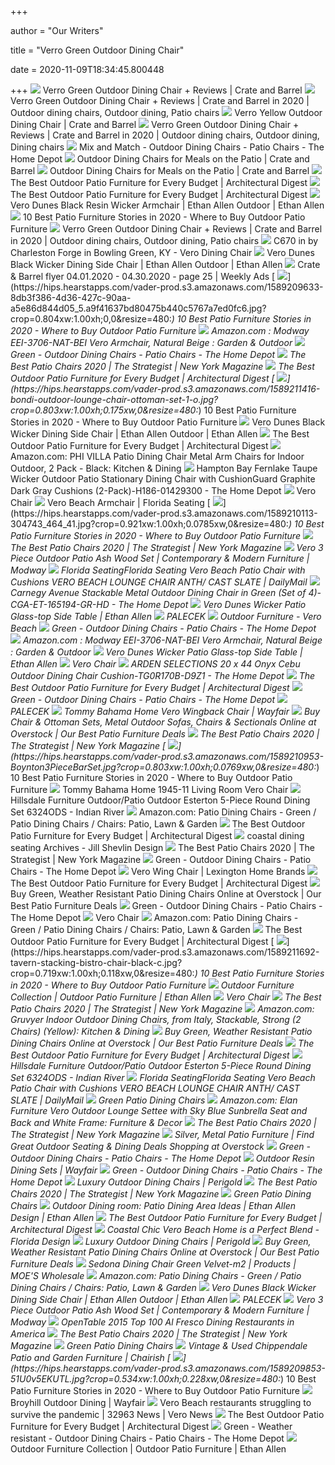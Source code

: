 +++
        
author = "Our Writers"
        
title = "Verro Green Outdoor Dining Chair"
        
date = 2020-11-09T18:34:45.800448
        
+++
[ ![](https://images.crateandbarrel.com/is/image/Crate/VerroDiningChairGreenSHS20_3D_1x1/$web_pdp_main_carousel_zoom_med$/200225142256/verro-dining-chair-green.jpg)](https://images.crateandbarrel.com/is/image/Crate/VerroDiningChairGreenSHS20_3D_1x1/$web_pdp_main_carousel_zoom_med$/200225142256/verro-dining-chair-green.jpg) Verro Green Outdoor Dining Chair + Reviews | Crate and Barrel
[ ![](https://i.pinimg.com/originals/9f/0b/24/9f0b242538e903dfaf1875ad43ec849a.png)](https://i.pinimg.com/originals/9f/0b/24/9f0b242538e903dfaf1875ad43ec849a.png) Verro Green Outdoor Dining Chair + Reviews | Crate and Barrel in 2020 | Outdoor  dining chairs, Outdoor dining, Patio chairs
[ ![](https://images.crateandbarrel.com/is/image/Crate/VerroDiningChairYellowSHS20_3D_1x1/$web_pdp_main_carousel_low$/200225142302/verro-dining-chair-yellow.jpg)](https://images.crateandbarrel.com/is/image/Crate/VerroDiningChairYellowSHS20_3D_1x1/$web_pdp_main_carousel_low$/200225142302/verro-dining-chair-yellow.jpg) Verro Yellow Outdoor Dining Chair | Crate and Barrel
[ ![](https://i.pinimg.com/originals/69/19/fb/6919fb96e5826d7b1c47d6b5964c3c02.png)](https://i.pinimg.com/originals/69/19/fb/6919fb96e5826d7b1c47d6b5964c3c02.png) Verro Green Outdoor Dining Chair + Reviews | Crate and Barrel in 2020 | Outdoor  dining chairs, Outdoor dining, Dining chairs
[ ![](https://images.homedepot-static.com/productImages/b04490c8-645a-416c-bacd-8b2288995208/svn/hampton-bay-outdoor-dining-chairs-fcs70391g2pkbgr-e4_400.jpg)](https://images.homedepot-static.com/productImages/b04490c8-645a-416c-bacd-8b2288995208/svn/hampton-bay-outdoor-dining-chairs-fcs70391g2pkbgr-e4_400.jpg) Mix and Match - Outdoor Dining Chairs - Patio Chairs - The Home Depot
[ ![](https://images.crateandbarrel.com/is/image/Crate/VerroDiningChairYellowSHS20_3D_1x1/$web_plp_card_mobile_hires$/200225142302/verro-dining-chair-yellow.jpg)](https://images.crateandbarrel.com/is/image/Crate/VerroDiningChairYellowSHS20_3D_1x1/$web_plp_card_mobile_hires$/200225142302/verro-dining-chair-yellow.jpg) Outdoor Dining Chairs for Meals on the Patio | Crate and Barrel
[ ![](https://images.crateandbarrel.com/is/image/Crate/LargoDiningArmChairCharcoalSHS16_1x1/$web_plp_card_mobile$/190411135151/largo-charcoal-grey-mesh-dining-chair.jpg)](https://images.crateandbarrel.com/is/image/Crate/LargoDiningArmChairCharcoalSHS16_1x1/$web_plp_card_mobile$/190411135151/largo-charcoal-grey-mesh-dining-chair.jpg) Outdoor Dining Chairs for Meals on the Patio | Crate and Barrel
[ ![](https://media.architecturaldigest.com/photos/5eab404f9a7efa7803eaee1a/master/w_400%2Cc_limit/all%2520weather%2520wicker%2520black.jpg)](https://media.architecturaldigest.com/photos/5eab404f9a7efa7803eaee1a/master/w_400%2Cc_limit/all%2520weather%2520wicker%2520black.jpg) The Best Outdoor Patio Furniture for Every Budget | Architectural Digest
[ ![](https://media.architecturaldigest.com/photos/5eb061174238afe663e32c5e/master/w_1512,h_944,c_limit/Screen%20Shot%202020-05-04%20at%202.36.30%20PM.png)](https://media.architecturaldigest.com/photos/5eb061174238afe663e32c5e/master/w_1512,h_944,c_limit/Screen%20Shot%202020-05-04%20at%202.36.30%20PM.png) The Best Outdoor Patio Furniture for Every Budget | Architectural Digest
[ ![](https://www.ethanallen.com/dw/image/v2/AAKH_PRD/on/demandware.static/-/Sites-main/default/dw7e0a53dd/images/alt/2018HG_VER0_DUNES_DR_086_flip.jpg?sw=650&sh=650&sm=fit)](https://www.ethanallen.com/dw/image/v2/AAKH_PRD/on/demandware.static/-/Sites-main/default/dw7e0a53dd/images/alt/2018HG_VER0_DUNES_DR_086_flip.jpg?sw=650&sh=650&sm=fit) Vero Dunes Black Resin Wicker Armchair | Ethan Allen Outdoor | Ethan Allen
[ ![](https://hips.hearstapps.com/hmg-prod.s3.amazonaws.com/images/best-patio-furniture-1590761081.jpg)](https://hips.hearstapps.com/hmg-prod.s3.amazonaws.com/images/best-patio-furniture-1590761081.jpg) 10 Best Patio Furniture Stories in 2020 - Where to Buy Outdoor Patio  Furniture
[ ![](https://i.pinimg.com/736x/d1/79/f3/d179f31729c48814d712620233c6569c.jpg)](https://i.pinimg.com/736x/d1/79/f3/d179f31729c48814d712620233c6569c.jpg) Verro Green Outdoor Dining Chair + Reviews | Crate and Barrel in 2020 | Outdoor  dining chairs, Outdoor dining, Patio chairs
[ ![](https://images.webfronts.com/cache/frsswnbshhxm.jpg?imgeng=/w_500/h_500/m_letterbox_ffffff_100)](https://images.webfronts.com/cache/frsswnbshhxm.jpg?imgeng=/w_500/h_500/m_letterbox_ffffff_100) C670 in by Charleston Forge in Bowling Green, KY - Vero Dining Chair
[ ![](https://www.ethanallen.com/dw/image/v2/AAKH_PRD/on/demandware.static/-/Sites-main/default/dwb38a503a/images/alt/JAN19_HG_BLUE_SCRN_665_flip.jpg?sw=1268&sh=1268&sm=fit)](https://www.ethanallen.com/dw/image/v2/AAKH_PRD/on/demandware.static/-/Sites-main/default/dwb38a503a/images/alt/JAN19_HG_BLUE_SCRN_665_flip.jpg?sw=1268&sh=1268&sm=fit) Vero Dunes Black Wicker Dining Side Chair | Ethan Allen Outdoor | Ethan  Allen
[ ![](https://weekly-ads.us/public/gimg/1/5/7/9/6/4/5/1579645-900-100000.jpg)](https://weekly-ads.us/public/gimg/1/5/7/9/6/4/5/1579645-900-100000.jpg) Crate & Barrel flyer 04.01.2020 - 04.30.2020 - page 25 | Weekly Ads
[ ![](https://hips.hearstapps.com/vader-prod.s3.amazonaws.com/1589209633-8db3f386-4d36-427c-90aa-a5e86d844d05_5.a9f41637bd80475b440c5767a7ed0fc6.jpg?crop=0.804xw:1.00xh;0,0&resize=480:*)](https://hips.hearstapps.com/vader-prod.s3.amazonaws.com/1589209633-8db3f386-4d36-427c-90aa-a5e86d844d05_5.a9f41637bd80475b440c5767a7ed0fc6.jpg?crop=0.804xw:1.00xh;0,0&resize=480:*) 10 Best Patio Furniture Stories in 2020 - Where to Buy Outdoor Patio  Furniture
[ ![](https://images-na.ssl-images-amazon.com/images/I/81yUZzORLUL._AC_SX522_.jpg)](https://images-na.ssl-images-amazon.com/images/I/81yUZzORLUL._AC_SX522_.jpg) Amazon.com : Modway EEI-3706-NAT-BEI Vero Armchair, Natural Beige : Garden  & Outdoor
[ ![](https://images.homedepot-static.com/productImages/d5fc38a7-d707-4b6a-a417-044b20fa1753/svn/noble-house-outdoor-dining-chairs-68875-64_1000.jpg)](https://images.homedepot-static.com/productImages/d5fc38a7-d707-4b6a-a417-044b20fa1753/svn/noble-house-outdoor-dining-chairs-68875-64_1000.jpg) Green - Outdoor Dining Chairs - Patio Chairs - The Home Depot
[ ![](https://pyxis.nymag.com/v1/imgs/b57/1c4/464d2f958c6bb3c34ad22681c318b64306.rdeep-vertical.w245.jpg)](https://pyxis.nymag.com/v1/imgs/b57/1c4/464d2f958c6bb3c34ad22681c318b64306.rdeep-vertical.w245.jpg) The Best Patio Chairs 2020 | The Strategist | New York Magazine
[ ![](https://media.architecturaldigest.com/photos/5eab48ac136d4d6c0f1649ed/master/w_1422,h_876,c_limit/Screen%20Shot%202020-04-30%20at%205.52.33%20PM.png)](https://media.architecturaldigest.com/photos/5eab48ac136d4d6c0f1649ed/master/w_1422,h_876,c_limit/Screen%20Shot%202020-04-30%20at%205.52.33%20PM.png) The Best Outdoor Patio Furniture for Every Budget | Architectural Digest
[ ![](https://hips.hearstapps.com/vader-prod.s3.amazonaws.com/1589211416-bondi-outdoor-lounge-chair-ottoman-set-1-o.jpg?crop=0.803xw:1.00xh;0.175xw,0&resize=480:*)](https://hips.hearstapps.com/vader-prod.s3.amazonaws.com/1589211416-bondi-outdoor-lounge-chair-ottoman-set-1-o.jpg?crop=0.803xw:1.00xh;0.175xw,0&resize=480:*) 10 Best Patio Furniture Stories in 2020 - Where to Buy Outdoor Patio  Furniture
[ ![](https://www.ethanallen.com/on/demandware.static/-/Sites-main/default/dw7b4da76a/images/large_gray/40-4510_770_F.jpg)](https://www.ethanallen.com/on/demandware.static/-/Sites-main/default/dw7b4da76a/images/large_gray/40-4510_770_F.jpg) Vero Dunes Black Wicker Dining Side Chair | Ethan Allen Outdoor | Ethan  Allen
[ ![](https://media.architecturaldigest.com/photos/5eab4a678335984050e8636d/master/w_400%2Cc_limit/Hawes%2B3%2BPiece%2BSeating%2BGroup%2Bwith%2BCushions.jpg)](https://media.architecturaldigest.com/photos/5eab4a678335984050e8636d/master/w_400%2Cc_limit/Hawes%2B3%2BPiece%2BSeating%2BGroup%2Bwith%2BCushions.jpg) The Best Outdoor Patio Furniture for Every Budget | Architectural Digest
[ ![](https://images-na.ssl-images-amazon.com/images/I/81myoTG3gcL._AC_UL600_SR600,600_.jpg)](https://images-na.ssl-images-amazon.com/images/I/81myoTG3gcL._AC_UL600_SR600,600_.jpg) Amazon.com: PHI VILLA Patio Dining Chair Metal Arm Chairs for Indoor   Outdoor, 2 Pack - Black: Kitchen & Dining
[ ![](https://images.homedepot-static.com/productImages/037768ba-17d4-4e31-a48c-cb2a156a2e55/svn/hampton-bay-outdoor-dining-chairs-h186-01429300-64_1000.jpg)](https://images.homedepot-static.com/productImages/037768ba-17d4-4e31-a48c-cb2a156a2e55/svn/hampton-bay-outdoor-dining-chairs-h186-01429300-64_1000.jpg) Hampton Bay Fernlake Taupe Wicker Outdoor Patio Stationary Dining Chair  with CushionGuard Graphite Dark Gray Cushions (2-Pack)-H186-01429300 - The  Home Depot
[ ![](https://assets.weimgs.com/weimgs/ab/images/wcm/products/202040/0029/vero-chair-m.jpg)](https://assets.weimgs.com/weimgs/ab/images/wcm/products/202040/0029/vero-chair-m.jpg) Vero Chair
[ ![](https://floridaseating.com/wp-content/uploads/2016/08/vero-beach-dining-armchair-anthracite-dip-dye-chickadee.jpg)](https://floridaseating.com/wp-content/uploads/2016/08/vero-beach-dining-armchair-anthracite-dip-dye-chickadee.jpg) Vero Beach Armchair | Florida Seating
[ ![](https://hips.hearstapps.com/vader-prod.s3.amazonaws.com/1589210113-304743_464_41.jpg?crop=0.921xw:1.00xh;0.0785xw,0&resize=480:*)](https://hips.hearstapps.com/vader-prod.s3.amazonaws.com/1589210113-304743_464_41.jpg?crop=0.921xw:1.00xh;0.0785xw,0&resize=480:*) 10 Best Patio Furniture Stories in 2020 - Where to Buy Outdoor Patio  Furniture
[ ![](https://pyxis.nymag.com/v1/imgs/324/dc5/e9f30622566336be974c7fd5622c4c9702.rdeep-vertical.w245.jpg)](https://pyxis.nymag.com/v1/imgs/324/dc5/e9f30622566336be974c7fd5622c4c9702.rdeep-vertical.w245.jpg) The Best Patio Chairs 2020 | The Strategist | New York Magazine
[ ![](https://www.modway.com/globalassets/sites/outdoor/conversation-sets/eei-3835-nat-bei-set_7_.jpg)](https://www.modway.com/globalassets/sites/outdoor/conversation-sets/eei-3835-nat-bei-set_7_.jpg) Vero 3 Piece Outdoor Patio Ash Wood Set | Contemporary & Modern Furniture |  Modway
[ ![](https://shop-assets.dailymail.co.uk/prd/166cdc90b1dd413a96ef6b9b5a1d32b5/0011010010011011000011010000010010100010010100011101000010101010/m/florida-seating-vero-beach-patio-chair-with-cushions-vero-beach-lounge-chair-anth-cast-slate)](https://shop-assets.dailymail.co.uk/prd/166cdc90b1dd413a96ef6b9b5a1d32b5/0011010010011011000011010000010010100010010100011101000010101010/m/florida-seating-vero-beach-patio-chair-with-cushions-vero-beach-lounge-chair-anth-cast-slate) Florida SeatingFlorida Seating Vero Beach Patio Chair with Cushions VERO  BEACH LOUNGE CHAIR ANTH/ CAST SLATE | DailyMail
[ ![](https://images.homedepot-static.com/productImages/1db34c56-dba2-4d4a-b621-a126e3e75963/svn/carnegy-avenue-outdoor-dining-chairs-cga-ch-138562-gr-hd-64_1000.jpg)](https://images.homedepot-static.com/productImages/1db34c56-dba2-4d4a-b621-a126e3e75963/svn/carnegy-avenue-outdoor-dining-chairs-cga-ch-138562-gr-hd-64_1000.jpg) Carnegy Avenue Stackable Metal Outdoor Dining Chair in Green (Set of  4)-CGA-ET-165194-GR-HD - The Home Depot
[ ![](https://www.ethanallen.com/dw/image/v2/AAKH_PRD/on/demandware.static/-/Sites-main/default/dw7f74e906/images/alt/2018HG_VERO_DUNES_SEATING_025_flip.jpg?sw=1268&sh=1268&sm=fit)](https://www.ethanallen.com/dw/image/v2/AAKH_PRD/on/demandware.static/-/Sites-main/default/dw7f74e906/images/alt/2018HG_VERO_DUNES_SEATING_025_flip.jpg?sw=1268&sh=1268&sm=fit) Vero Dunes Wicker Patio Glass-top Side Table | Ethan Allen
[ ![](http://www.palecek.com/pictures/website/1245/7036-10a.jpg)](http://www.palecek.com/pictures/website/1245/7036-10a.jpg) PALECEK
[ ![](https://www.sunshinefurniturecasual.com/gallery/199681.jpg)](https://www.sunshinefurniturecasual.com/gallery/199681.jpg) Outdoor Furniture - Vero Beach
[ ![](https://images.homedepot-static.com/productImages/8842b915-45ee-4641-bb7a-7a07f7cbe185/svn/noble-house-outdoor-dining-chairs-68874-64_1000.jpg)](https://images.homedepot-static.com/productImages/8842b915-45ee-4641-bb7a-7a07f7cbe185/svn/noble-house-outdoor-dining-chairs-68874-64_1000.jpg) Green - Outdoor Dining Chairs - Patio Chairs - The Home Depot
[ ![](https://images-na.ssl-images-amazon.com/images/I/61UyigWE4iL._AC_SY355_.jpg)](https://images-na.ssl-images-amazon.com/images/I/61UyigWE4iL._AC_SY355_.jpg) Amazon.com : Modway EEI-3706-NAT-BEI Vero Armchair, Natural Beige : Garden  & Outdoor
[ ![](https://www.ethanallen.com/dw/image/v2/AAKH_PRD/on/demandware.static/-/Sites-main/default/dw41065728/images/alt/2018HG_VERO_DUNES_SEATING_090_flip.jpg?sw=1268&sh=1268&sm=fit)](https://www.ethanallen.com/dw/image/v2/AAKH_PRD/on/demandware.static/-/Sites-main/default/dw41065728/images/alt/2018HG_VERO_DUNES_SEATING_090_flip.jpg?sw=1268&sh=1268&sm=fit) Vero Dunes Wicker Patio Glass-top Side Table | Ethan Allen
[ ![](https://assets.weimgs.com/weimgs/ab/images/wcm/products/202040/0083/vero-chair-c.jpg)](https://assets.weimgs.com/weimgs/ab/images/wcm/products/202040/0083/vero-chair-c.jpg) Vero Chair
[ ![](https://images.homedepot-static.com/productImages/014940b7-06ca-4b80-a1d0-228d375713c9/svn/arden-selections-outdoor-dining-chair-cushions-tg0r170b-d9z1-64_600.jpg)](https://images.homedepot-static.com/productImages/014940b7-06ca-4b80-a1d0-228d375713c9/svn/arden-selections-outdoor-dining-chair-cushions-tg0r170b-d9z1-64_600.jpg) ARDEN SELECTIONS 20 x 44 Onyx Cebu Outdoor Dining Chair  Cushion-TG0R170B-D9Z1 - The Home Depot
[ ![](https://media.architecturaldigest.com/photos/5eab3db88335984050e86348/master/w_400%2Cc_limit/terrazo%2520table.jpeg)](https://media.architecturaldigest.com/photos/5eab3db88335984050e86348/master/w_400%2Cc_limit/terrazo%2520table.jpeg) The Best Outdoor Patio Furniture for Every Budget | Architectural Digest
[ ![](https://images.homedepot-static.com/productImages/996551e1-46fb-4a42-ab30-55f5173effef/svn/modway-outdoor-dining-chairs-eei-1913-exp-per-64_1000.jpg)](https://images.homedepot-static.com/productImages/996551e1-46fb-4a42-ab30-55f5173effef/svn/modway-outdoor-dining-chairs-eei-1913-exp-per-64_1000.jpg) Green - Outdoor Dining Chairs - Patio Chairs - The Home Depot
[ ![](http://www.palecek.com/pictures/website/1245/7680-79a.jpg)](http://www.palecek.com/pictures/website/1245/7680-79a.jpg) PALECEK
[ ![](https://secure.img1-fg.wfcdn.com/im/85546048/compr-r85/1184/118451657/vero-wingback-chair.jpg)](https://secure.img1-fg.wfcdn.com/im/85546048/compr-r85/1184/118451657/vero-wingback-chair.jpg) Tommy Bahama Home Vero Wingback Chair | Wayfair
[ ![](https://ak1.ostkcdn.com/images/products/27189280/Elan-Furniture-Vero-Outdoor-2-Piece-Lounge-Set-Coal-Sunbrella-Cushions-ae584b1a-52a9-4f6f-9a1c-14124e37ed77_1000.jpg?imwidth=200&impolicy=medium)](https://ak1.ostkcdn.com/images/products/27189280/Elan-Furniture-Vero-Outdoor-2-Piece-Lounge-Set-Coal-Sunbrella-Cushions-ae584b1a-52a9-4f6f-9a1c-14124e37ed77_1000.jpg?imwidth=200&impolicy=medium) Buy Chair & Ottoman Sets, Metal Outdoor Sofas, Chairs & Sectionals Online  at Overstock | Our Best Patio Furniture Deals
[ ![](https://pyxis.nymag.com/v1/imgs/1cd/0d8/059a251721633361abfb8535974a29b330.rsquare.w600.jpg)](https://pyxis.nymag.com/v1/imgs/1cd/0d8/059a251721633361abfb8535974a29b330.rsquare.w600.jpg) The Best Patio Chairs 2020 | The Strategist | New York Magazine
[ ![](https://hips.hearstapps.com/vader-prod.s3.amazonaws.com/1589210953-Boynton3PieceBarSet.jpg?crop=0.803xw:1.00xh;0.0769xw,0&resize=480:*)](https://hips.hearstapps.com/vader-prod.s3.amazonaws.com/1589210953-Boynton3PieceBarSet.jpg?crop=0.803xw:1.00xh;0.0769xw,0&resize=480:*) 10 Best Patio Furniture Stories in 2020 - Where to Buy Outdoor Patio  Furniture
[ ![](https://images2.imgix.net/p4dbimg/1469/images/1945-11.jpg?trim=color&trimcolor=FFFFFF&trimtol=5&w=1024&h=768&fm=pjpg&auto=format)](https://images2.imgix.net/p4dbimg/1469/images/1945-11.jpg?trim=color&trimcolor=FFFFFF&trimtol=5&w=1024&h=768&fm=pjpg&auto=format) Tommy Bahama Home 1945-11 Living Room Vero Chair
[ ![](https://images2.imgix.net/p4dbimg/822/images/6324ods.jpg?fit=fill&trim=color&trimcolor=FFFFFF&trimtol=5&bg=FFFFFF&w=768&h=576&fm=pjpg&auto=format)](https://images2.imgix.net/p4dbimg/822/images/6324ods.jpg?fit=fill&trim=color&trimcolor=FFFFFF&trimtol=5&bg=FFFFFF&w=768&h=576&fm=pjpg&auto=format) Hillsdale Furniture Outdoor/Patio Outdoor Esterton 5-Piece Round Dining Set  6324ODS - Indian River
[ ![](https://m.media-amazon.com/images/I/91OUinS7DvL._AC_UL320_.jpg)](https://m.media-amazon.com/images/I/91OUinS7DvL._AC_UL320_.jpg) Amazon.com: Patio Dining Chairs - Green / Patio Dining Chairs / Chairs:  Patio, Lawn & Garden
[ ![](https://media.architecturaldigest.com/photos/5eb06291aa0012f2ac6db69b/master/w_400%2Cc_limit/59201_XXX_v1.jpg)](https://media.architecturaldigest.com/photos/5eb06291aa0012f2ac6db69b/master/w_400%2Cc_limit/59201_XXX_v1.jpg) The Best Outdoor Patio Furniture for Every Budget | Architectural Digest
[ ![](https://jillshevlindesign.com/wp-content/uploads/2020/04/Dining-Style.png)](https://jillshevlindesign.com/wp-content/uploads/2020/04/Dining-Style.png) coastal dining seating Archives - Jill Shevlin Design
[ ![](https://pyxis.nymag.com/v1/imgs/67f/c0d/ef33206b78daac11c50d920c0420ab71c8.rdeep-vertical.w245.jpg)](https://pyxis.nymag.com/v1/imgs/67f/c0d/ef33206b78daac11c50d920c0420ab71c8.rdeep-vertical.w245.jpg) The Best Patio Chairs 2020 | The Strategist | New York Magazine
[ ![](https://images.homedepot-static.com/productImages/a7acae84-7e16-413a-9b9b-1b5fe7699aa1/svn/noble-house-outdoor-dining-chairs-41861-64_1000.jpg)](https://images.homedepot-static.com/productImages/a7acae84-7e16-413a-9b9b-1b5fe7699aa1/svn/noble-house-outdoor-dining-chairs-41861-64_1000.jpg) Green - Outdoor Dining Chairs - Patio Chairs - The Home Depot
[ ![](https://www.lexington.com/feedcache/productFull/1945_11_713321_Silo.jpg)](https://www.lexington.com/feedcache/productFull/1945_11_713321_Silo.jpg) Vero Wing Chair | Lexington Home Brands
[ ![](https://media.architecturaldigest.com/photos/5eab4d054943adb0b2a799dc/master/w_400%2Cc_limit/Screen%2520Shot%25202020-04-30%2520at%25206.09.41%2520PM.png)](https://media.architecturaldigest.com/photos/5eab4d054943adb0b2a799dc/master/w_400%2Cc_limit/Screen%2520Shot%25202020-04-30%2520at%25206.09.41%2520PM.png) The Best Outdoor Patio Furniture for Every Budget | Architectural Digest
[ ![](https://ak1.ostkcdn.com/images/products/29867011/Elloree-Outdoor-Dining-Chair-Set-of-2-by-Christopher-Knight-Home-7c646b75-c308-4432-b6ac-d1d8ecceb61a_600.jpg?imwidth=400&impolicy=medium)](https://ak1.ostkcdn.com/images/products/29867011/Elloree-Outdoor-Dining-Chair-Set-of-2-by-Christopher-Knight-Home-7c646b75-c308-4432-b6ac-d1d8ecceb61a_600.jpg?imwidth=400&impolicy=medium) Buy Green, Weather Resistant Patio Dining Chairs Online at Overstock | Our  Best Patio Furniture Deals
[ ![](https://images.homedepot-static.com/productImages/fe33f1f1-df64-4f37-958b-2584adcd6187/svn/noble-house-outdoor-dining-chairs-68915-64_1000.jpg)](https://images.homedepot-static.com/productImages/fe33f1f1-df64-4f37-958b-2584adcd6187/svn/noble-house-outdoor-dining-chairs-68915-64_1000.jpg) Green - Outdoor Dining Chairs - Patio Chairs - The Home Depot
[ ![](https://assets.weimgs.com/weimgs/ab/images/wcm/products/202040/0276/vero-chair-c.jpg)](https://assets.weimgs.com/weimgs/ab/images/wcm/products/202040/0276/vero-chair-c.jpg) Vero Chair
[ ![](https://m.media-amazon.com/images/I/71xRZdDoBPL._AC_UL320_.jpg)](https://m.media-amazon.com/images/I/71xRZdDoBPL._AC_UL320_.jpg) Amazon.com: Patio Dining Chairs - Green / Patio Dining Chairs / Chairs:  Patio, Lawn & Garden
[ ![](https://media.architecturaldigest.com/photos/5eb05f33a5a7a8650d381a77/master/w_400%2Cc_limit/il_1588xN.1236025077_89l9.jpg)](https://media.architecturaldigest.com/photos/5eb05f33a5a7a8650d381a77/master/w_400%2Cc_limit/il_1588xN.1236025077_89l9.jpg) The Best Outdoor Patio Furniture for Every Budget | Architectural Digest
[ ![](https://hips.hearstapps.com/vader-prod.s3.amazonaws.com/1589211692-tavern-stacking-bistro-chair-black-c.jpg?crop=0.719xw:1.00xh;0.118xw,0&resize=480:*)](https://hips.hearstapps.com/vader-prod.s3.amazonaws.com/1589211692-tavern-stacking-bistro-chair-black-c.jpg?crop=0.719xw:1.00xh;0.118xw,0&resize=480:*) 10 Best Patio Furniture Stories in 2020 - Where to Buy Outdoor Patio  Furniture
[ ![](https://www.ethanallen.com/on/demandware.static/-/Sites-siteCatalog_US/default/dw4c17f607/category_tiles/outdoors/outdoors_twinrivers_collection.jpg)](https://www.ethanallen.com/on/demandware.static/-/Sites-siteCatalog_US/default/dw4c17f607/category_tiles/outdoors/outdoors_twinrivers_collection.jpg) Outdoor Furniture Collection | Outdoor Patio Furniture | Ethan Allen
[ ![](https://assets.weimgs.com/weimgs/ab/images/wcm/products/202040/0080/vero-chair-c.jpg)](https://assets.weimgs.com/weimgs/ab/images/wcm/products/202040/0080/vero-chair-c.jpg) Vero Chair
[ ![](https://pyxis.nymag.com/v1/imgs/580/38f/41ac33a18b2f37da50ec8f21daba6d972c.rsquare.w600.jpg)](https://pyxis.nymag.com/v1/imgs/580/38f/41ac33a18b2f37da50ec8f21daba6d972c.rsquare.w600.jpg) The Best Patio Chairs 2020 | The Strategist | New York Magazine
[ ![](https://images-na.ssl-images-amazon.com/images/I/81WiErdeZJL._AC_UL320_SR188,320_.jpg)](https://images-na.ssl-images-amazon.com/images/I/81WiErdeZJL._AC_UL320_SR188,320_.jpg) Amazon.com: Gruvyer Indoor Outdoor Dining Chairs, from Italy, Stackable,  Strong (2 Chairs) (Yellow): Kitchen & Dining
[ ![](https://ak1.ostkcdn.com/images/products/30060562/Bucknell-Outdoor-Modern-Dining-Chair-Set-of-2-by-Christopher-Knight-Home-26.00-W-x-22.25-L-x-26.00-H-7c84bce4-af15-4758-9fb7-0ae97cde3813_600.jpg?imwidth=400&impolicy=medium)](https://ak1.ostkcdn.com/images/products/30060562/Bucknell-Outdoor-Modern-Dining-Chair-Set-of-2-by-Christopher-Knight-Home-26.00-W-x-22.25-L-x-26.00-H-7c84bce4-af15-4758-9fb7-0ae97cde3813_600.jpg?imwidth=400&impolicy=medium) Buy Green, Weather Resistant Patio Dining Chairs Online at Overstock | Our  Best Patio Furniture Deals
[ ![](https://media.architecturaldigest.com/photos/5eab4ab6c19db9f02034c46f/1:1/w_800,h_800,c_limit/Vita+Outdoor+2+Piece+Seating+Group+with+Cushions.jpg)](https://media.architecturaldigest.com/photos/5eab4ab6c19db9f02034c46f/1:1/w_800,h_800,c_limit/Vita+Outdoor+2+Piece+Seating+Group+with+Cushions.jpg) The Best Outdoor Patio Furniture for Every Budget | Architectural Digest
[ ![](https://images2.imgix.net/p4dbimg/822/images/6324ods.jpg?trim=color&trimcolor=FFFFFF&trimtol=5&w=1024&h=768&fm=pjpg&auto=format)](https://images2.imgix.net/p4dbimg/822/images/6324ods.jpg?trim=color&trimcolor=FFFFFF&trimtol=5&w=1024&h=768&fm=pjpg&auto=format) Hillsdale Furniture Outdoor/Patio Outdoor Esterton 5-Piece Round Dining Set  6324ODS - Indian River
[ ![](https://d4-pub.bizrate.com/image/obj/13430959087;sq=400)](https://d4-pub.bizrate.com/image/obj/13430959087;sq=400) Florida SeatingFlorida Seating Vero Beach Patio Chair with Cushions VERO  BEACH LOUNGE CHAIR ANTH/ CAST SLATE | DailyMail
[ ![](https://cdn-images.article.com/products/SKU3061/2890x1500/image27159.jpg)](https://cdn-images.article.com/products/SKU3061/2890x1500/image27159.jpg) Green Patio Dining Chairs
[ ![](https://images-na.ssl-images-amazon.com/images/I/719C-qW%2BUhL._AC_SL1500_.jpg)](https://images-na.ssl-images-amazon.com/images/I/719C-qW%2BUhL._AC_SL1500_.jpg) Amazon.com: Elan Furniture Vero Outdoor Lounge Settee with Sky Blue  Sunbrella Seat and Back and White Frame: Furniture & Decor
[ ![](https://pyxis.nymag.com/v1/imgs/567/2a0/36f914a4f35711773a810f5b005e90c437.rsquare.w600.jpg)](https://pyxis.nymag.com/v1/imgs/567/2a0/36f914a4f35711773a810f5b005e90c437.rsquare.w600.jpg) The Best Patio Chairs 2020 | The Strategist | New York Magazine
[ ![](https://ak1.ostkcdn.com/images/products/27189280/Elan-Furniture-Vero-Outdoor-2-Piece-Lounge-Set-Coal-Sunbrella-Cushions-4a96a36d-12a6-44b0-bec1-c026c8bb243a_600.jpg?imwidth=200&impolicy=medium)](https://ak1.ostkcdn.com/images/products/27189280/Elan-Furniture-Vero-Outdoor-2-Piece-Lounge-Set-Coal-Sunbrella-Cushions-4a96a36d-12a6-44b0-bec1-c026c8bb243a_600.jpg?imwidth=200&impolicy=medium) Silver, Metal Patio Furniture | Find Great Outdoor Seating & Dining Deals  Shopping at Overstock
[ ![](https://images.homedepot-static.com/productImages/ca4d7f6b-2b86-4264-860b-b26312224446/svn/noble-house-outdoor-dining-chairs-70638-64_400.jpg)](https://images.homedepot-static.com/productImages/ca4d7f6b-2b86-4264-860b-b26312224446/svn/noble-house-outdoor-dining-chairs-70638-64_400.jpg) Green - Outdoor Dining Chairs - Patio Chairs - The Home Depot
[ ![](https://secure.img1-fg.wfcdn.com/im/16642588/resize-h310-w310%5Ecompr-r85/1252/125250837/thibodeau-7-piece-dining-set.jpg)](https://secure.img1-fg.wfcdn.com/im/16642588/resize-h310-w310%5Ecompr-r85/1252/125250837/thibodeau-7-piece-dining-set.jpg) Outdoor Resin Dining Sets | Wayfair
[ ![](https://images.homedepot-static.com/productImages/ee6d0119-1b9d-4c67-be32-c4ea327b37ae/svn/cambridge-casual-outdoor-dining-chairs-hd-121133-blu-64_1000.jpg)](https://images.homedepot-static.com/productImages/ee6d0119-1b9d-4c67-be32-c4ea327b37ae/svn/cambridge-casual-outdoor-dining-chairs-hd-121133-blu-64_1000.jpg) Green - Outdoor Dining Chairs - Patio Chairs - The Home Depot
[ ![](https://secure.img1-fg.wfcdn.com/im/60380361/resize-h310-w310%5Ecompr-r85/3326/3326202/patio-dining-chair-with-cushion.jpg)](https://secure.img1-fg.wfcdn.com/im/60380361/resize-h310-w310%5Ecompr-r85/3326/3326202/patio-dining-chair-with-cushion.jpg) Luxury Outdoor Dining Chairs | Perigold
[ ![](https://pyxis.nymag.com/v1/imgs/f52/3f6/55fd747c3a3df0b268cb016189a7988e9c.rdeep-vertical.w245.jpg)](https://pyxis.nymag.com/v1/imgs/f52/3f6/55fd747c3a3df0b268cb016189a7988e9c.rdeep-vertical.w245.jpg) The Best Patio Chairs 2020 | The Strategist | New York Magazine
[ ![](https://cdn-images.article.com/products/SKU12461/2890x1500/image44452.jpg)](https://cdn-images.article.com/products/SKU12461/2890x1500/image44452.jpg) Green Patio Dining Chairs
[ ![](https://www.ethanallen.com/on/demandware.static/-/Sites-siteCatalog_US/default/dw773107d2/instore/rooms/garden/diningbythebeach_outdoor_room.jpg)](https://www.ethanallen.com/on/demandware.static/-/Sites-siteCatalog_US/default/dw773107d2/instore/rooms/garden/diningbythebeach_outdoor_room.jpg) Outdoor Dining room: Patio Dining Area Ideas | Ethan Allen Design | Ethan  Allen
[ ![](https://media.architecturaldigest.com/photos/5eb05c60aa0012f2ac6db691/master/w_400%2Cc_limit/Screen%2520Shot%25202020-05-04%2520at%25202.16.45%2520PM.png)](https://media.architecturaldigest.com/photos/5eb05c60aa0012f2ac6db691/master/w_400%2Cc_limit/Screen%2520Shot%25202020-05-04%2520at%25202.16.45%2520PM.png) The Best Outdoor Patio Furniture for Every Budget | Architectural Digest
[ ![](https://cdn.floridadesign.com/wp-content/uploads/sites/137/2020/07/Varner-Macaskill_Vero-Beach-FD30-2L.jpg)](https://cdn.floridadesign.com/wp-content/uploads/sites/137/2020/07/Varner-Macaskill_Vero-Beach-FD30-2L.jpg) Coastal Chic Vero Beach Home is a Perfect Blend - Florida Design
[ ![](https://secure.img1-fg.wfcdn.com/im/69646926/resize-h600-w600%5Ecompr-r85/2324/23246660/Outdoor+Dining+Chairs.jpg)](https://secure.img1-fg.wfcdn.com/im/69646926/resize-h600-w600%5Ecompr-r85/2324/23246660/Outdoor+Dining+Chairs.jpg) Luxury Outdoor Dining Chairs | Perigold
[ ![](https://ak1.ostkcdn.com/images/products/17429741/Danish-Outdoor-Farmhouse-Dining-Chair-Set-of-4-by-Christopher-Knight-Home-aa177885-22ac-428e-9216-66daa1af6c20_600.jpg?imwidth=400&impolicy=medium)](https://ak1.ostkcdn.com/images/products/17429741/Danish-Outdoor-Farmhouse-Dining-Chair-Set-of-4-by-Christopher-Knight-Home-aa177885-22ac-428e-9216-66daa1af6c20_600.jpg?imwidth=400&impolicy=medium) Buy Green, Weather Resistant Patio Dining Chairs Online at Overstock | Our  Best Patio Furniture Deals
[ ![](https://www.moeshomecollection.com/wp-content/uploads/2019/05/EJ-1034-16_03-1920x1920.jpg)](https://www.moeshomecollection.com/wp-content/uploads/2019/05/EJ-1034-16_03-1920x1920.jpg) Sedona Dining Chair Green Velvet-m2 | Products | MOE'S Wholesale
[ ![](https://m.media-amazon.com/images/I/81qhYQCurSL._AC_UL320_.jpg)](https://m.media-amazon.com/images/I/81qhYQCurSL._AC_UL320_.jpg) Amazon.com: Patio Dining Chairs - Green / Patio Dining Chairs / Chairs:  Patio, Lawn & Garden
[ ![](https://www.ethanallen.com/dw/image/v2/AAKH_PRD/on/demandware.static/-/Sites-main/default/dw8256520b/images/hover_image/404510_hover.jpg?sw=469&sh=469&sm=fit)](https://www.ethanallen.com/dw/image/v2/AAKH_PRD/on/demandware.static/-/Sites-main/default/dw8256520b/images/hover_image/404510_hover.jpg?sw=469&sh=469&sm=fit) Vero Dunes Black Wicker Dining Side Chair | Ethan Allen Outdoor | Ethan  Allen
[ ![](http://www.palecek.com/pictures/website/1245/7286-01a.jpg)](http://www.palecek.com/pictures/website/1245/7286-01a.jpg) PALECEK
[ ![](https://www.modway.com/globalassets/sites/outdoor/conversation-sets/eei-3835-nat-bei-set_3_.jpg)](https://www.modway.com/globalassets/sites/outdoor/conversation-sets/eei-3835-nat-bei-set_3_.jpg) Vero 3 Piece Outdoor Patio Ash Wood Set | Contemporary & Modern Furniture |  Modway
[ ![](http://www.opentable.com/m/best-outdoor-dining-restaurants-in-america/img/patio.jpeg)](http://www.opentable.com/m/best-outdoor-dining-restaurants-in-america/img/patio.jpeg) OpenTable 2015 Top 100 Al Fresco Dining Restaurants in America
[ ![](https://pyxis.nymag.com/v1/imgs/9e3/037/e79b0019f9a56504eb54835db9e1984cdf.rsquare.w600.jpg)](https://pyxis.nymag.com/v1/imgs/9e3/037/e79b0019f9a56504eb54835db9e1984cdf.rsquare.w600.jpg) The Best Patio Chairs 2020 | The Strategist | New York Magazine
[ ![](https://cdn-images.article.com/products/SKU13849/2890x1500/image53109.jpg)](https://cdn-images.article.com/products/SKU13849/2890x1500/image53109.jpg) Green Patio Dining Chairs
[ ![](https://chairish-prod.freetls.fastly.net/image/product/sized/436b35ab-780c-465b-9f78-304b266d12f7/vintage-chinese-chippendale-outdoor-aluminum-arm-chair-with-reversible-seat-cushion-4430?aspect=fit&width=320&height=320)](https://chairish-prod.freetls.fastly.net/image/product/sized/436b35ab-780c-465b-9f78-304b266d12f7/vintage-chinese-chippendale-outdoor-aluminum-arm-chair-with-reversible-seat-cushion-4430?aspect=fit&width=320&height=320) Vintage & Used Chippendale Patio and Garden Furniture | Chairish
[ ![](https://hips.hearstapps.com/vader-prod.s3.amazonaws.com/1589209853-51U0v5EKUTL.jpg?crop=0.534xw:1.00xh;0.228xw,0&resize=480:*)](https://hips.hearstapps.com/vader-prod.s3.amazonaws.com/1589209853-51U0v5EKUTL.jpg?crop=0.534xw:1.00xh;0.228xw,0&resize=480:*) 10 Best Patio Furniture Stories in 2020 - Where to Buy Outdoor Patio  Furniture
[ ![](https://secure.img1-fg.wfcdn.com/im/09267501/resize-h310-w310%5Ecompr-r85/1216/121641733/ridgeland-5pc-outdoor-dining-set-navy-gloss-white-satin-dining-table-4-chairs.jpg)](https://secure.img1-fg.wfcdn.com/im/09267501/resize-h310-w310%5Ecompr-r85/1216/121641733/ridgeland-5pc-outdoor-dining-set-navy-gloss-white-satin-dining-table-4-chairs.jpg) Broyhill Outdoor Dining | Wayfair
[ ![](http://veronews.com/wp-content/uploads/2020/07/20200723_tides1_BrendaAhearn.jpg)](http://veronews.com/wp-content/uploads/2020/07/20200723_tides1_BrendaAhearn.jpg) Vero Beach restaurants struggling to survive the pandemic | 32963 News |  Vero News
[ ![](https://media.architecturaldigest.com/photos/5eb05e504238afe663e32c5b/master/w_400%2Cc_limit/playa-outdoor-bench-o.jpg)](https://media.architecturaldigest.com/photos/5eb05e504238afe663e32c5b/master/w_400%2Cc_limit/playa-outdoor-bench-o.jpg) The Best Outdoor Patio Furniture for Every Budget | Architectural Digest
[ ![](https://images.homedepot-static.com/productImages/2b2ec7bc-e6b7-4887-be46-42a334c11bad/svn/sunnydaze-decor-outdoor-dining-chairs-tla-186-2pk-64_400.jpg)](https://images.homedepot-static.com/productImages/2b2ec7bc-e6b7-4887-be46-42a334c11bad/svn/sunnydaze-decor-outdoor-dining-chairs-tla-186-2pk-64_400.jpg) Green - Weather resistant - Outdoor Dining Chairs - Patio Chairs - The Home  Depot
[ ![](https://www.ethanallen.com/on/demandware.static/-/Sites-siteCatalog_US/default/dw7879973b/category_tiles/outdoors/outdoors_tauntonhill_collection.jpg)](https://www.ethanallen.com/on/demandware.static/-/Sites-siteCatalog_US/default/dw7879973b/category_tiles/outdoors/outdoors_tauntonhill_collection.jpg) Outdoor Furniture Collection | Outdoor Patio Furniture | Ethan Allen
